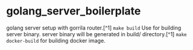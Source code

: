 # golang_server_boilerplate
golang server setup with gorrila router.[^1]
``make build`` 
Use for building server binary.
server binary will be generated in build/ directory.[^1]
``make docker-build``
for building docker image.
